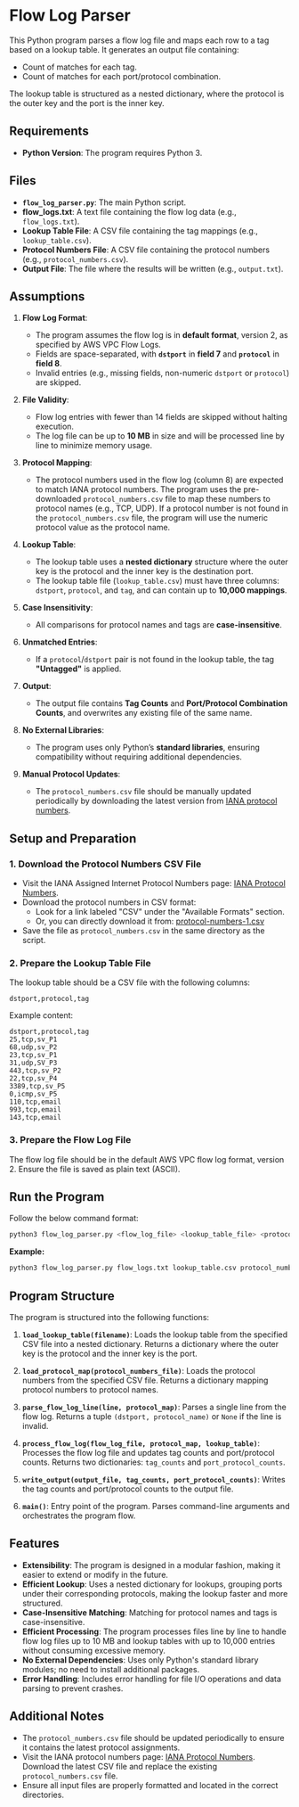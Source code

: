 # Flow Log Parser
This Python program parses a flow log file and maps each row to a tag based on a lookup table. It generates an output file containing:

- Count of matches for each tag.
- Count of matches for each port/protocol combination.

The lookup table is structured as a nested dictionary, where the protocol is the outer key and the port is the inner key.

## Requirements

- **Python Version**: The program requires Python 3.

## Files

- **`flow_log_parser.py`**: The main Python script.
- **flow_logs.txt**: A text file containing the flow log data (e.g., `flow_logs.txt`).
- **Lookup Table File**: A CSV file containing the tag mappings (e.g., `lookup_table.csv`).
- **Protocol Numbers File**: A CSV file containing the protocol numbers (e.g., `protocol_numbers.csv`).
- **Output File**: The file where the results will be written (e.g., `output.txt`).

## Assumptions

1. **Flow Log Format**:
   - The program assumes the flow log is in **default format**, version 2, as specified by AWS VPC Flow Logs.
   - Fields are space-separated, with **`dstport`** in **field 7** and **`protocol`** in **field 8**.
   - Invalid entries (e.g., missing fields, non-numeric `dstport` or `protocol`) are skipped.

2. **File Validity**:
   - Flow log entries with fewer than 14 fields are skipped without halting execution.
   - The log file can be up to **10 MB** in size and will be processed line by line to minimize memory usage.

3. **Protocol Mapping**:
   - The protocol numbers used in the flow log (column 8) are expected to match IANA protocol numbers. The program uses the pre-downloaded `protocol_numbers.csv` file to map these numbers to protocol names (e.g., TCP, UDP). If a protocol number is not found in the `protocol_numbers.csv` file, the program will use the numeric protocol value as the protocol name.

4. **Lookup Table**:
   - The lookup table uses a **nested dictionary** structure where the outer key is the protocol and the inner key is the destination port.
   - The lookup table file (`lookup_table.csv`) must have three columns: `dstport`, `protocol`, and `tag`, and can contain up to **10,000 mappings**.

5. **Case Insensitivity**:
   - All comparisons for protocol names and tags are **case-insensitive**.

6. **Unmatched Entries**:
   - If a `protocol`/`dstport` pair is not found in the lookup table, the tag **"Untagged"** is applied.

7. **Output**:
   - The output file contains **Tag Counts** and **Port/Protocol Combination Counts**, and overwrites any existing file of the same name.

8. **No External Libraries**:
   - The program uses only Python’s **standard libraries**, ensuring compatibility without requiring additional dependencies.

9. **Manual Protocol Updates**:
   - The `protocol_numbers.csv` file should be manually updated periodically by downloading the latest version from [IANA protocol numbers](https://www.iana.org/assignments/protocol-numbers/protocol-numbers.xhtml).

## Setup and Preparation

### 1. Download the Protocol Numbers CSV File

- Visit the IANA Assigned Internet Protocol Numbers page: [IANA Protocol Numbers](https://www.iana.org/assignments/protocol-numbers/protocol-numbers.xhtml).
- Download the protocol numbers in CSV format:
  - Look for a link labeled "CSV" under the "Available Formats" section.
  - Or, you can directly download it from: [protocol-numbers-1.csv](https://www.iana.org/assignments/protocol-numbers/protocol-numbers-1.csv)
- Save the file as `protocol_numbers.csv` in the same directory as the script.

### 2. Prepare the Lookup Table File

The lookup table should be a CSV file with the following columns:

```csv
dstport,protocol,tag
```

Example content:

```csv
dstport,protocol,tag
25,tcp,sv_P1
68,udp,sv_P2
23,tcp,sv_P1
31,udp,SV_P3
443,tcp,sv_P2
22,tcp,sv_P4
3389,tcp,sv_P5
0,icmp,sv_P5
110,tcp,email
993,tcp,email
143,tcp,email
```

### 3. Prepare the Flow Log File

The flow log file should be in the default AWS VPC flow log format, version 2. Ensure the file is saved as plain text (ASCII).

## Run the Program

   Follow the below command format:

   ```bash
   python3 flow_log_parser.py <flow_log_file> <lookup_table_file> <protocol_numbers_file> <output_file>
   ```

   **Example:**

   ```bash
   python3 flow_log_parser.py flow_logs.txt lookup_table.csv protocol_numbers.csv output.txt
   ```

## Program Structure

The program is structured into the following functions:

1. **`load_lookup_table(filename)`**: Loads the lookup table from the specified CSV file into a nested dictionary. Returns a dictionary where the outer key is the protocol and the inner key is the port.

2. **`load_protocol_map(protocol_numbers_file)`**: Loads the protocol numbers from the specified CSV file. Returns a dictionary mapping protocol numbers to protocol names.

3. **`parse_flow_log_line(line, protocol_map)`**: Parses a single line from the flow log. Returns a tuple `(dstport, protocol_name)` or `None` if the line is invalid.

4. **`process_flow_log(flow_log_file, protocol_map, lookup_table)`**: Processes the flow log file and updates tag counts and port/protocol counts. Returns two dictionaries: `tag_counts` and `port_protocol_counts`.

5. **`write_output(output_file, tag_counts, port_protocol_counts)`**: Writes the tag counts and port/protocol counts to the output file.

6. **`main()`**: Entry point of the program. Parses command-line arguments and orchestrates the program flow.

## Features

- **Extensibility**: The program is designed in a modular fashion, making it easier to extend or modify in the future.
- **Efficient Lookup**: Uses a nested dictionary for lookups, grouping ports under their corresponding protocols, making the lookup faster and more structured.
- **Case-Insensitive Matching**: Matching for protocol names and tags is case-insensitive.
- **Efficient Processing**: The program processes files line by line to handle flow log files up to 10 MB and lookup tables with up to 10,000 entries without consuming excessive memory.
- **No External Dependencies**: Uses only Python's standard library modules; no need to install additional packages.
- **Error Handling**: Includes error handling for file I/O operations and data parsing to prevent crashes.

## Additional Notes

- The `protocol_numbers.csv` file should be updated periodically to ensure it contains the latest protocol assignments.
- Visit the IANA protocol numbers page: [IANA Protocol Numbers](https://www.iana.org/assignments/protocol-numbers/protocol-numbers.xhtml). Download the latest CSV file and replace the existing `protocol_numbers.csv` file.
- Ensure all input files are properly formatted and located in the correct directories.
